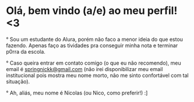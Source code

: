 # Olá, bem vindo (a/e) ao meu perfil! <3

° Sou  um estudante do Alura, porém não faco a menor ideia do que estou fazendo. Apenas faço as tividades pra conseguir minha nota e terminar  p0rra da escola.

° Caso queira entrar em contato comigo (o que eu não recomendo), meu email é springnickk@gmail.com (não irei disponibilizar meu email institucional pois mostra meu nome morto, não me sinto confortável com tal situação).

° Ah, aliás, meu nome  é Nicolas (ou Nico, como preferir!) :]
